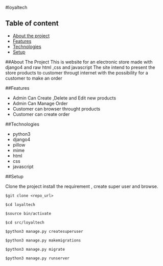 #loyaltech

## Table of content
* [About the project](#about-the-project)
* [Features](#features)
* [Technologies](#technologies)
* [Setup](#setup)

##About The Project
  This is website for an electronic store made with django4 and raw html ,css and javascript
  The site intend to present the store products to customer througt internet with the possibility for a customer to make an order

##Features
* Admin Can Create ,Delete and Edit new products
* Admin Can Manage Order
* Customer can browser throught products
* Customer can create order

##Technologies
* python3
* django4
* pillow
* mime
* html
* css
* javascript

##Setup

Clone the project install the requirement , create super user and browse.
  ```shell
  $git clone <repo_url>
  
  $cd loyaltech
  
  $source bin/activate
  
  $cd src/loyaltech
  
  $python3 manage.py createsuperuser

  $python3 manage.py makemigrations

  $python3 manage.py migrate

  $python3 manage.py runserver
  ```
